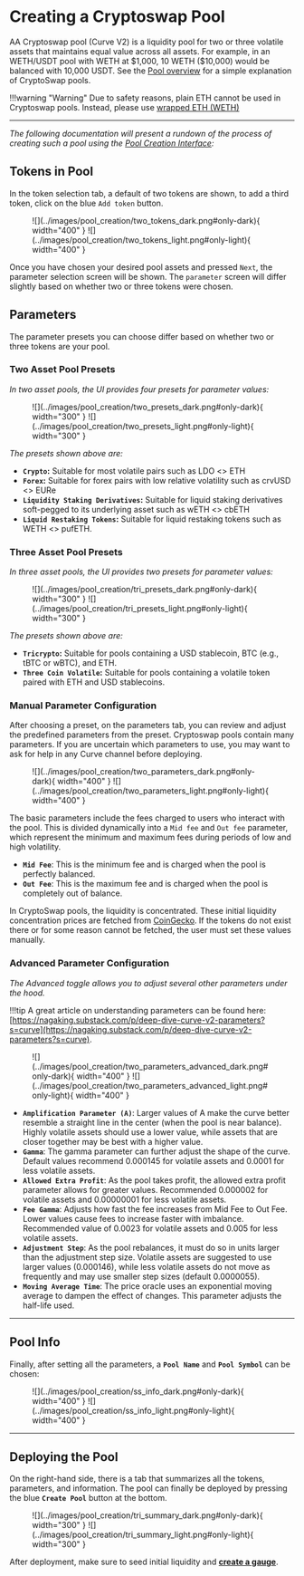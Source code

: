 <h1>Creating a Cryptoswap Pool</h1>

AA Cryptoswap pool (Curve V2) is a liquidity pool for two or three volatile assets that maintains equal value across all assets. For example, in an WETH/USDT pool with WETH at \$1,000, 10 WETH (\$10,000) would be balanced with 10,000 USDT.  See the [Pool overview](../pools/overview.md) for a simple explanation of CryptoSwap pools.

!!!warning "Warning"
    Due to safety reasons, plain ETH cannot be used in Cryptoswap pools. Instead, please use [wrapped ETH (WETH)](https://etherscan.io/address/0xC02aaA39b223FE8D0A0e5C4F27eAD9083C756Cc2)


---


*The following documentation will present a rundown of the process of creating such a pool using the [Pool Creation Interface](https://curve.fi/#/ethereum/create-pool):*

## **Tokens in Pool**

In the token selection tab, a default of two tokens are shown, to add a third token, click on the blue `Add token` button.

<figure markdown="span">
  ![](../images/pool_creation/two_tokens_dark.png#only-dark){ width="400" }
  ![](../images/pool_creation/two_tokens_light.png#only-light){ width="400" }
  <figcaption></figcaption>
</figure>

Once you have chosen your desired pool assets and pressed `Next`, the parameter selection screen will be shown.  The `parameter` screen will differ slightly based on whether two or three tokens were chosen.

## **Parameters**

The parameter presets you can choose differ based on whether two or three tokens are your pool.

### **Two Asset Pool Presets**

*In two asset pools, the UI provides four presets for parameter values:*

<figure markdown="span">
  ![](../images/pool_creation/two_presets_dark.png#only-dark){ width="300" }
  ![](../images/pool_creation/two_presets_light.png#only-light){ width="300" }
  <figcaption></figcaption>
</figure>

*The presets shown above are:*

- **`Crypto`:** Suitable for most volatile pairs such as LDO <> ETH
- **`Forex`:** Suitable for forex pairs with low relative volatility such as crvUSD <> EURe
- **`Liquidity Staking Derivatives`:** Suitable for liquid staking derivatives soft-pegged to its underlying asset such as wETH <> cbETH
- **`Liquid Restaking Tokens`:** Suitable for liquid restaking tokens such as WETH <> pufETH.

### **Three Asset Pool Presets**

*In three asset pools, the UI provides two presets for parameter values:*

<figure markdown="span">
  ![](../images/pool_creation/tri_presets_dark.png#only-dark){ width="300" }
  ![](../images/pool_creation/tri_presets_light.png#only-light){ width="300" }
  <figcaption></figcaption>
</figure>

*The presets shown above are:*

- **`Tricrypto`:** Suitable for pools containing a USD stablecoin, BTC (e.g., tBTC or wBTC), and ETH.
- **`Three Coin Volatile`:** Suitable for pools containing a volatile token paired with ETH and USD stablecoins.

### **Manual Parameter Configuration**

After choosing a preset, on the parameters tab, you can review and adjust the predefined parameters from the preset. Cryptoswap pools contain many parameters. If you are uncertain which parameters to use, you may want to ask for help in any Curve channel before deploying.

<figure markdown="span">
  ![](../images/pool_creation/two_parameters_dark.png#only-dark){ width="400" }
  ![](../images/pool_creation/two_parameters_light.png#only-light){ width="400" }
  <figcaption></figcaption>
</figure>

The basic parameters include the fees charged to users who interact with the pool. This is divided dynamically into a `Mid fee` and `Out fee` parameter, which represent the minimum and maximum fees during periods of low and high volatility.

- **`Mid Fee`**: This is the minimum fee and is charged when the pool is perfectly balanced.
- **`Out Fee`**: This is the maximum fee and is charged when the pool is completely out of balance.

In CryptoSwap pools, the liquidity is concentrated. These initial liquidity concentration prices are fetched from [CoinGecko](https://www.coingecko.com/). If the tokens do not exist there or for some reason cannot be fetched, the user must set these values manually.


### **Advanced Parameter Configuration**

*The Advanced toggle allows you to adjust several other parameters under the hood.*

!!!tip
    A great article on understanding parameters can be found here: [https://nagaking.substack.com/p/deep-dive-curve-v2-parameters?s=curve](https://nagaking.substack.com/p/deep-dive-curve-v2-parameters?s=curve).

<figure markdown="span">
  ![](../images/pool_creation/two_parameters_advanced_dark.png#only-dark){ width="400" }
  ![](../images/pool_creation/two_parameters_advanced_light.png#only-light){ width="400" }
  <figcaption></figcaption>
</figure>

- **`Amplification Parameter (A)`**: Larger values of A make the curve better resemble a straight line in the center (when the pool is near balance). Highly volatile assets should use a lower value, while assets that are closer together may be best with a higher value.
- **`Gamma`**: The gamma parameter can further adjust the shape of the curve. Default values recommend 0.000145 for volatile assets and 0.0001 for less volatile assets.
- **`Allowed Extra Profit`**: As the pool takes profit, the allowed extra profit parameter allows for greater values. Recommended 0.000002 for volatile assets and 0.00000001 for less volatile assets.
- **`Fee Gamma`**: Adjusts how fast the fee increases from Mid Fee to Out Fee. Lower values cause fees to increase faster with imbalance. Recommended value of 0.0023 for volatile assets and 0.005 for less volatile assets.
- **`Adjustment Step`**: As the pool rebalances, it must do so in units larger than the adjustment step size. Volatile assets are suggested to use larger values (0.000146), while less volatile assets do not move as frequently and may use smaller step sizes (default 0.0000055).
- **`Moving Average Time`**: The price oracle uses an exponential moving average to dampen the effect of changes. This parameter adjusts the half-life used.

--- 


## **Pool Info**

Finally, after setting all the parameters, a **`Pool Name`** and **`Pool Symbol`** can be chosen:

<figure markdown="span">
  ![](../images/pool_creation/ss_info_dark.png#only-dark){ width="400" }
  ![](../images/pool_creation/ss_info_light.png#only-light){ width="400" }
  <figcaption></figcaption>
</figure>


---


## **Deploying the Pool**

On the right-hand side, there is a tab that summarizes all the tokens, parameters, and information. The pool can finally be deployed by pressing the blue **`Create Pool`** button at the bottom.

<figure markdown="span">
  ![](../images/pool_creation/tri_summary_dark.png#only-dark){ width="300" }
  ![](../images/pool_creation/tri_summary_light.png#only-light){ width="300" }
  <figcaption></figcaption>
</figure>

After deployment, make sure to seed initial liquidity and [**create a gauge**](../reward-gauges/creating-a-pool-gauge.md).